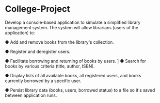 # College-Project
Develop a console-based application to simulate a simplified library management system. The system will allow librarians (users of the application) to:

●	Add and remove books from the library's collection.

●	Register and deregister users.

●	Facilitate borrowing and returning of books by users.
]
●	Search for books by various criteria (title, author, ISBN).

●	Display lists of all available books, all registered users, and books currently borrowed by a specific user.

●	Persist library data (books, users, borrowed status) to a file so it's saved between application runs.
